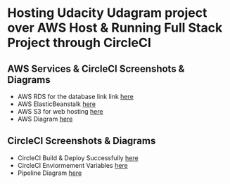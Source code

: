 # Hosting Udacity Udagram project over AWS Host & Running Full Stack Project through CircleCI 
 
## AWS Services & CircleCI Screenshots & Diagrams

- AWS RDS for the database link link [here](screenshot/AWS_RDS.png)
- AWS ElasticBeanstalk [here](screenshot/AWS_Elastic_Beanstalk.png)
- AWS S3 for web hosting [here](screenshot/AWS_S3_Web_Hosting.png)
- AWS Diagram [here](Docs/diagram/AWS.jpg)

## CircleCI Screenshots & Diagrams

- CircleCI Build & Deploy Successfully [here](screenshot/CircleCI_Build_Deploy_Client_Server.png)
- CircleCI Enviormement Variables [here](screenshot/CircleCI_Enviorment_Variables.png)
- Pipeline Diagram [here](Docs/diagram/Pipeline.png)

